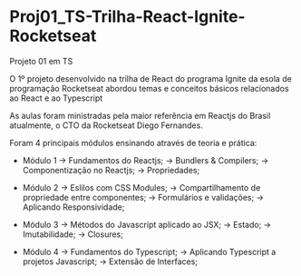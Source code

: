 # Proj01_TS-Trilha-React-Ignite-Rocketseat
Projeto 01 em TS

O 1º projeto desenvolvido na trilha de React do programa Ignite da esola de programação Rocketseat abordou temas e conceitos básicos relacionados ao React e ao Typescript

As aulas foram ministradas pela maior referência em Reactjs do Brasil atualmente, o CTO da Rocketseat Diego Fernandes.

Foram 4 principais módulos ensinando através de teoria e prática:

  - Módulo 1
    -> Fundamentos do Reactjs;
    -> Bundlers & Compilers;
    -> Componentização no Reactjs;
    -> Propriedades;
    
  - Módulo 2
    -> Eslilos com CSS Modules;
    -> Compartilhamento de propriedade entre componentes;
    -> Formulários e validações;
    -> Aplicando Responsividade;
    
   - Módulo 3
    -> Métodos do Javascript aplicado ao JSX;
    -> Estado;
    -> Imutabilidade;
    -> Closures;
    
   - Módulo 4
    -> Fundamentos do Typescript;
    -> Aplicando Typescript a projetos Javascript;
    -> Extensão de Interfaces;
